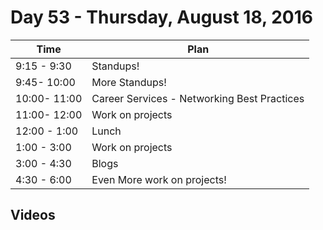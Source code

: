 # Day 53  - Thursday, August 18, 2016


Time       | Plan     |
----------------|-------
9:15 - 9:30  | Standups!
9:45- 10:00  | More Standups!
10:00- 11:00 | Career Services - Networking Best Practices
11:00- 12:00 | Work on projects
12:00 - 1:00 | Lunch
1:00 - 3:00  | Work on projects
3:00 - 4:30  | Blogs
4:30 - 6:00  | Even More work on projects!

## Videos
